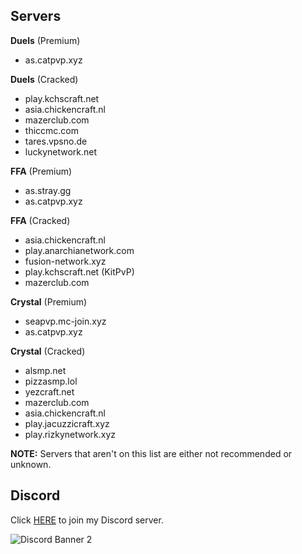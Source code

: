 ## Servers

**Duels** (Premium)
- as.catpvp.xyz

**Duels** (Cracked)
- play.kchscraft.net
- asia.chickencraft.nl
- mazerclub.com
- thiccmc.com
- tares.vpsno.de
- luckynetwork.net

**FFA** (Premium)
- as.stray.gg
- as.catpvp.xyz

**FFA** (Cracked)
- asia.chickencraft.nl
- play.anarchianetwork.com
- fusion-network.xyz
- play.kchscraft.net (KitPvP)
- mazerclub.com

**Crystal** (Premium)
- seapvp.mc-join.xyz
- as.catpvp.xyz

**Crystal** (Cracked)
- alsmp.net
- pizzasmp.lol
- yezcraft.net
- mazerclub.com
- asia.chickencraft.nl
- play.jacuzzicraft.xyz
- play.rizkynetwork.xyz

**NOTE:** Servers that aren't on this list are either not recommended or unknown.

## Discord
Click [HERE](https://discord.gg/TTAgYjXmkh) to join my Discord server.

![Discord Banner 2](https://discord.com/api/guilds/825971291567030313/widget.png?style=banner2)
